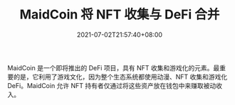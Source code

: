 ﻿---
title: "MaidCoin 将 NFT 收集与 DeFi 合并"
date: 2021-07-02T21:57:40+08:00
lastmod: 2021-07-02T16:45:40+08:00
draft: false
authors: ["Hope"]
description: "MaidCoin 是一个即将推出的 DeFi 项目，具有 NFT 收集和游戏化的元素。最重要的是，它利用了游戏文化，因为整个生态系统都使用动漫、NFT 收集和游戏化 DeFi。MaidCoin 允许 NFT 持有者仅通过将这些资产放在钱包中来赚取被动收入。"
featuredImage: "maidcoin-merging-nft-collecting-with-defi.png"
tags: ["Virtual World","虚拟世界","Play to Earn"]
categories: ["news"]
news: ["虚拟世界"]
weight: 
lightgallery: true
pinned: false
recommend: false
recommend1: false
---

MaidCoin 是一个即将推出的 DeFi 项目，具有 NFT 收集和游戏化的元素。最重要的是，它利用了游戏文化，因为整个生态系统都使用动漫、NFT 收集和游戏化 DeFi。MaidCoin 允许 NFT 持有者仅通过将这些资产放在钱包中来赚取被动收入。

<!--more-->

